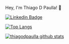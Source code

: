 Hey, I'm Thiago D Paulla! 👋


[![Linkedin Badge](https://img.shields.io/badge/-LinkedIn-blue?style=flat-square&logo=Linkedin&logoColor=white&link=https://www.linkedin.com/in/thiagodepaulla/)](https://www.linkedin.com/in/thiagodepaulla/)


[![Top Langs](https://github-readme-stats.vercel.app/api/top-langs/?username=thiagodpaulla&layout=compact)](https://github.com/thiagodpaulla/github-readme-stats)

[![thiagodpaulla github stats](https://github-readme-stats.vercel.app/api?username=thiagodpaulla)](https://github.com/thiagodpaulla/github-readme-stats)
